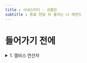 ```yaml
---
title : 사내스터디 - 코틀린
subtitle : 종료 한달 뒤 올리는 나 레전드
---
```


# 들어가기 전에

<details>
<summary>1. 엘비스 연산자</summary> 

```kotlin
data class Person(val name: String, val age: Int? =null
// 데이터 클래스를 선언하고 널이 될 수 있는 타입과 파라미터 디폴트 값
fun main(args: Array<String>){ //최상위함수
val persons= listOf(Person("영희"),
										Person("철수",age=29)) // 이름이 붙은 파라미터
val oldes = persons.maxBy{it.age?:0}//람다식과 엘비스 연산자 
	//객체를 받아 객체를 반환하는 람다식을 파라미터로 전달받는데 persons 객체를 전달받아 Int 값을 반환한
	println("나이가 가장 많은 사람: $oldest") //문자열 템플릿
}
}
```

Kotlin은 JAVA와 다르게 명령문 마지막의 세미콜론은 선택 사항이다.

한 줄에 여러 명령문을 작성하려면 세미콜론을 붙여야한다.

java의 this는 ‘객체, 자기 자신’을 나타낸다면 kotlin의 it은 람다식의 유일한 인자를 나타낸다.

엘비스 연산자를 사용하면 age가 null이면 0을 null이 아니면 age의 값을 반환한다.

---

코틀린의 경우 서버상의 코드, 안드로이드 디바이스에서 실행되는 모바일 애플리케이션, IOS, 데스크탑 애플리케이션 환경에서도 수행 할 수 있다.

광범위한 서비스를 제공하는 도메인에 적합한 언어라고 생각한다.

---

1. 정적 타입 지정언어
    
    자바와 마찬가지로 코틀린도 정적 타입 지정 언어다.
    
    (정적 타입 지정 언어란? 프로그램 안에서 객체의 필드나 메서드를 사용할 때마다 컴파일러가 타입을 검증하는 언어- 구성요소의 타입을 컴파일 시점에 알 수 있어 컴파일 단계에서 해결 할 수 있다)
    
    자바와 달리 코틀린은 모든 변수의 타입을 프로그래머가 직접 명시할 필요는 없는데, 대부분의 경우 코틀린 컴파일러가 문맥으로부터 변수 타입을 자동으로 추론하기 때문에 타입 선언은 필수적인 요소가 아니다.
    

```kotlin
var x =1
```

변수를 정의하면서 정수 값으로 초기화하는데, 코틀린은 이 변수의 타입을 int로 추론한다

(이처럼 문맥을 통해 타입을 추론하는 과정을 ‘타입 추론’ 이라고 부른다)

- 왜 사용하는가?
    - 성능
        
        실행 시점에 어떤 메소드를 호출할지 알아내는 과정이 필요 없다
        
    - 신뢰성
        
        컴파일러가 프로그램의 정확성을 검증한다
        
    - 유지 보수성
        
        코드에서 다루는 객체가 어떤 타입인지 알 수 있다.
        
    - 도구 지원
        
        정적 타입 지정으로 안전하게 리팩토링한다.
        
- 자바와 다른 타입 시스템
    
    nullable type을 지원한다.
    
    컴파일 시점에 null pointer exception이 발생할 수 있는지 여부를 검사해준다


# 코틀린 기초

<summary>객체지향+함수형프로그래밍을 같이 사용</summary>

---

## 2.1 함수와 변수

본문이 중괄호로 둘러싸인 함수를 블록이 본문인 함수라 부르고, 등호와 식으로 이뤄진 함수를 식이 본문인 함수라고 표현한다

→ 인텔리제이에서 이  두방식을 서로 변환하는 메뉴가 존재한다.

```kotlin
fun max(a:Int,b:Int)=if(a>b)a else b
```

코틀린은 정적 타입 지정 언어인데, 컴파일 시점에 모든 식의 타입을 지정해야 하는거 아닌가?

→ 실제로 모든 변수나 모든 식에는 타입이 존재하고, 모든 함수는 반환 타입이 정해져야 하는데, 식이 본문인 함수의 경우 굳이 사용자가 반환 타입을 적지 않아도 컴파일러가 함수 본문 식을 분석해 식의 결과 타입을 추론한다.

**함수를 선언할 떄 fun 키워드를 사용한다.**

**파라미터,변수 이름 뒤에 그 프라미터의 타입, 변수 타입을 쓴다,**

**함수를 최상위 수준에 정의 할 수 있다.( 클래스 안에 함수를 넣어야 할 필요가 없다)**

**자바와 달리 배열 처리를 위한 문법이 따로 존재하지 않는다.**

**표준 자바 라이브러리 함수를 간결하게 사용 할 수 있게 감싼 래퍼를 제공한다.**

래퍼(데이터를 객체로 표현하기 위해 포장해주는 클래스

### 2.1.2 함수

**의미 있는 결과를 반환하는 함수의 경우 반환 값의 타입은 파라미터 목록 뒤에 콜론(:)으로 구분하여 추가하자**

**문- 블록의 최상위 요소로 존재하며, 아무런 값을 만들어내지 않는다.**

**식- 값을 만들어 내며 다른 식의 하위요소로 계산에 참여할 수 있다.**

**실제로 모든 변수나 모든 식에는 타입이 있으며, 모든 함수는 반환 타입이 정해져야 한다.**

**→ 하지만 식이 본문인 함수의 경우 굳이 사용자가 반환타입을 적지 않아도 컴파일러가 추론을 통해 함수 반환 타입을 정해준다.**

### 2.1.3변수

- **변경 가능한 참조 (Variable :Var)**
- **변경 불가능한 참조 (Value :Val) := java의 final 변수에 해당**
    - **참조 자체는 불변이지만, 그 참조가 가르키는 객체의 내부 값은 변경될 수 있다**

**문자열 리터럴에서 컴파일 오류가 발생하는데, 타입이 컴파일러가 기대하는 타입과 다르기 떄문에이다.**

**문자열 리터럴이 필요한 곳에 변수를 넣되 변수앞에 $를 추가하고 {}중괄호로 둘러싸서 사용하자**

```kotlin
val languages= arrayListOf("Java")
languages.add("Kotlin")
//****//

var answer =42
answer ="No answer"
//컴파일 에러
```

```kotlin
fun main(args:Array<String>){
	val name = if(args.size>0) args[0] else "Kotlin"
	println("Hello, $name!")//"\"을 사용하면 $그대로 출력
}
-> $name을 사용하는 것 보다 ${name}을 사용하는 습관을 들이자.
```

## 2.2 클래스와 프로퍼티

[프로퍼티(Property)](https://www.notion.so/Property-2d0fe2b281e446f8b80f60c5fabc753f)

[추상화](https://www.notion.so/4222fee99b6c481585a5b20553f6fe2a)

```kotlin
class Person(val name: String)
```

**코드없이 데이터만 저장하는 클래스를 값 객체라 부르고, public 가시성 변경자가 사라지는데**

**코틀린의 기본 가시성은 public이므로 이런 경우 변경자를 생략한다.**

→  클래스라는 개념의 목적은 데이터를 캡슐화하고 캡슐화한 데이터를 다루는 코드를 한주체 아래 가둔다

[캡슐화](https://www.notion.so/ba3ba9773e9249b0a5e5a7d4739ef7b8)

자바의 경우 데이터를 필드에 저장하고, 멤버 필드의 가시성은 보통 private로 사용하는데, 클래스는 자신을 사용하는 클라이언트가 그 데이터에 접근하는 통로로 쓸 수 있는 접근자 메서드를 제공한다.

→ 필드를 읽기 위한 getter/setter를 추가로 제공한다.

```java
class Person(
	val name:String,
	val isMarried: Boolean
)
```

**읽기 전용 프로퍼티로, 코틀린은 비공개 필드와 필드를 읽는 단순한(공개) 게터를 만들어 내고, 코틀린 비공개필드, 공개 getter/setter를 만든다**

→ **코틀린은 프로퍼티를 언어 기본 기능으로 제공하고, 자바의 필드와 접근자 메서드를 완전히 대신한다.**

기본적으로 코틀린에서 프로퍼티를 선언하는 방식은 프로퍼티와 관련 있는 접근자를 선언하는 것

(읽기 전용 프로퍼티는 getter만 변경 가능한 프로퍼티는 getter와 setter 모두 선언된다.)

코틀린의 name 프로퍼티를 자바 쪽에서는 getName으로 사용 할 수 있다.

Getter/Setter 의 이름 규칙

- Setter - is로 시작하는 프로퍼티의 게터에는 get이 붙지 않고, 원래 이름 그대로 사용하며, 세터에는 is를 Set으로 바꾼 이름을 사용한다  ismarred()
    
    but 자바에서 person.setMarried(false)로 표현하지만 코틀린은 person.isMarried =false로 사용한다
    
    만약 자바 클래스가 isMarried와 setMarried 메서드를 제공한다면 코틀린 프로퍼티의 이름은 isMarried로 자바에서 선언한 클래스에 코틀린 문법을 사용 할 수 있다.
    

### 2.2.2 커스텀 접근자(커스텀 Getter/Setter)

```kotlin
Class Rectangle(val height: Int,val width:Int){
	val isSquare:Boolean
		get(){
		return height==width
	}
}
```

---

### 2.2.3 코틀린 소스코드 구조: 디렉터리와 패키지

자바의 경우 모든 클래스를 패키지 단위로 관리하는데, 모든 코틀린 파일의 맨 앞에 package문을 넣을 수 있다.

같은 패지키에 속해 있다면 다른 파일에서 정의한 선언일지라도 직접 사용 가능하다

반면 다른 패키지의 경우 정의한 선언을 사용하려면 임포트를 통해 선언해야한다.

→ 코틀린의 디렉터리는 개발자 마음대로 할 수 있다, 파일의 이름도, 하위 폴더의 이름도

⇒ 대부분의 경우 패키지별로 디렉터리를 구성한다..

---

## 2.3 선택 표현과 처리: enun과 when

enum은 자바 선언보다 코틀린 선언에 더 많은 키워드를 써야 하는 흔치 않은 예,

코틀린에서는 enum을 class를 사용하지만 자바는 enum 을 사용하고.  소프트 키워드라 불리는 존재로, enum안에서 프로퍼티나 메서드를 정의 할 수 도 있다.

```kotlin
enum class Color(val r: Int,val g: Int val b: Int)
{
RED(255,0,0),ORANGE(255,165,0),
YELLOW(255,255,0),GREEN(0,255,0),BLUE(0,0,255),
INDIGO(75,0,139),VIOLET(238,130,238);
	fun rgb() = (r * 256 + g) * 256 + b
}
```

```kotlin
fun getMnemonic(color: Color)=
	when (color){
		Color.Red ->"Richard"
		Color.ORANGE -> "Of"
}
```

**각 분기의 끝에 Break;를 넣지 않아도 되는데, 성공적으로 매치되는 분기를 찾으면 switch는 그 분기를 실행하고, 한 분기 안에서 여러 값을 매치 패턴으로 사용 할 수 도 있다.값은 ,(콤마)로 구분**

```kotlin
fun getWarmth(color:Color)=when(color){
	Color.Red,Color.ORANGE,Color.YELLOW->"warm"
	Color.GREEN->"neutral"
	Color.BULE ->"cold"
}
```

enum 상수 값을 임포트해서 enum 클래스 수식자 없이 enun 사용도 가능하다

```kotlin
import Color
import Color.Color.*
	fun getWarmth(clor:Color) = when(color){
	RED,ORANGE->"warm"
	GREEN->"neutral"
}
```

**분기 조건에 상수(숫자 리터럴)만 사용할 수 있는 자바와 달리 코틀린 when은 분지 조건을 임의의 객체로 허용하는데,** 

```kotlin
fun mix(c1:Color,c2:Color)=
when(setOf(c1,c2)){
		setOf(RED,YELLOW)->ORANGE
		setOf(YELLOW,BLUE)->GREEN
		setOf(BLUE,VIOLET)->INDIGO
		else->throw Exception("Dirty color")
}
```

setOf를 사용하여 Set객체로 만들고, 순서가 중요하지 않기 때문이다.

when 식은 인자 값과 매치하는 조건 값을 찾을 때까지 각 분기를 검사하는데, 분기 조건에 있는 조건들을 동등성에 맞게 비교한다.

인자가 없는 when식

```kotlin
fun mixOptimized(c1:Color,c2:Color)=
when {
		(c1==RED && c2==YELLOW)||
		(c1==YELLOW && c2 == RED) -> ORANGE
}
```

when에 아무런 인자도 없다면 각 분기의 조건이 불리언 결과를 계산하는 식이 된다.

### 2.3.5 스마트 캐스트

코틀린에서는 is를 사용해 변수 타입을 검사하는데, 자바의 instanceof와 비슷하다,

그러나그 타입에 속한 멤버에 접근하기 위해서 명시적으로 변수 타입을 캐스팅 하는데 이런 멤버 접근을 여러 번 수행한다면 변수에 따로 캐스팅한 결과를 저장한 후 사용한다.

→ **프로그래머 대신 컴파일러가 캐스팅을하고, 어떤 변수가 원하는 타입인지 is로 검사혹 나면 굳이 변수를 원하는 타입으로 캐스팅하지 않아도 사용 할 수 있다.**

이 과정을 스마트 캐스팅이라고 표현한다.

```kotlin
if(e is Sum){
		return eval(e.right)+eval(e.left)
}
```

스마트 캐스트는 is로 변수에 든 값의 타입을 검사한 다음에 그 값이 바뀔 수 없는 경우에만 작동한다.

**클래스의 프로퍼티에 대해 스마트 캐스트를 사용한다면 프로퍼티는 반드시 val이어야하고, 커스텀 접근자를 금지한다.**

→ 프로퍼티에 대한 접근이 항상 같은 값을 내놓는다고 확실할 수 없기 떄문에

⇒ AS키워드를 이용해 해결한다

```kotlin
val n = e as Num
```

---

### 2.3.6 리팩토링

java와 달리 3항 연산자의 공백을 해결하기 위해 eval 함수에서 retrun문과 중괄호를 없애 if식을 본문으로 사용하여 해결한다

```kotlin
fun eval(e:Expr):Int =
	if(e is Num){
		e.value
	}else if (e is Sum){
		evel(e.right)+eval(e.left)
	}else{
		throw IllegalArgumentException("Unknown expression")
}
```

- if의 문기에 식이 하나라면 중괄호를 생략한다, if 분기에 블록을 사용한다면 그 블록의 마지막 식이 그 분기의 결과 값이된다.

```kotlin
fun eval(e: Expr): Int=
	when(e){
		is Num->
			e.value
		is Sum ->
			eval(e.right)+eval(e.left)
		else ->
			throw IllegalArgumentException("Unknown expression")
	}
```

동등성 검사가 아닌 받은 값의 타입을 검사의 기능을 수행 할 수 도 있다

— java에서는 조건문을 수행하는 과정에서 타입 변환이나 강제 캐스팅이 필수였지만, 스마트 캐스팅으로 해결한다.

- 블록을 사용하여 분기를 만드는경우
    
    if나 when 모두 분기에 블록을 사용 할 수 있는데, 블록의 마지막 문장이 블록 전체의 결과가 된다
    

```kotlin
fun evalWithLogging(e:Expr):Int =
	when(e){
		is Num->{
			println("num: ${e.value}")
				e.value
		}
		is Sum->{
			val left = evalWithLogging(e.left)
			val right = evalWithLogging(e.right)
			println("sum: $left + $right")
			left+right
		}
		else -> throw IllegalArgumentException("Unknown expression")
}
```

But! 

‘블록의 마지막 식이 블록의 결과’라는 규칙은 블록이 값을 만들어내야 하는 경우 항상 성립하는데, 함수에 대해서는 성립하지 않는다. 식이 본문인 함수는 블록을 본문으로 가질 수 없고블록이 본문인 함수는 내부에 return 문이 반드시 있어야 한다.

-? 블록이 어느 식에는 존재하고 어느 문에는 존재 하는지 이해하기 힘듬.

? 식안에 분기가 생성되면 블록이 필요하고 식안에 결과값이 필요하면 블록을 만들어 return하는지?

### 2.4 대상을 이터레이션:

 → 이터레이션(iteration)은 **결과를 생성하기위한 프로세스의 반복**

코틀린 특성 중 자바와 가장 비슷하며, 코틀린 while 루프는 자바와 동일하다.

### 2.4.2 수에 대한 이터레이션: 범위와 수열

- 자바의 for 루프에 해당하는 요소가 존재하지 않는데(for-each 뺴고), 이런 루프의 가장 흔한 예로 초깃값, 증가 값, 최종 값을 사용한 루프를 대신하기 위해 코틀린에서는 range를 사용한다.
    
    i ) 범위는 기본적으로 두 값으로 이뤄진 구간이며, 그 두 값은 정수 등의 숫자 타입의 값이다.
    
    ii) .. 연산자로 시작 값과 끝 값을 연결하여 범위를 만든다
    

```kotlin
val ontToTen = 1..10
```

→ 코틀린의 범위는 폐구간 또는 양끝을 포함하는 구간이다.

[사진]!(https://www.notion.so/image/https%3A%2F%2Fs3-us-west-2.amazonaws.com%2Fsecure.notion-static.com%2F6b979565-ad3b-47c7-8bfb-ab070018b5f1%2FUntitled.png?id=c1b1c792-4b51-4c91-98e6-f9d6aa8fb3b2&table=block&spaceId=168ca2f3-8156-4bec-b898-da76c9795263&width=2000&userId=38124d1b-708f-4934-ad6d-425bfc58d176&cache=v2)

즉 두 번쨰 값이 항상 범위에 포함된다는 뜻이다.

step을 사용하여 for문의 증가값 부분을 대신하며, 증가 값을 자유롭게 설정 할 수 있다.

→ 만약 반폐구간에 대한 이터레이션을 할 경우에는 until 함수를 사용하자

```kotlin
for(x in 0 until size)
//비슷
for(x in 0..size-1) // 조금 더 명확한 개념 표현
```

### 2.4.3 맵에 대한 이터레이션

```kotlin
val binaryReps = TreeMap<Char, String>()
for(c in 'A'..'F'){
	val binary = Integer.toBinaryString(c.toInt())
	binaryReps[c] = binary
}
for((letter,bianry) in binaryReps){
	println("&letter = $binary")
}
```

get과 put을 사용하는 대신 map[key],map[key]=value를 사용해 값을 가져오고 설정할 수 있다.

```kotlin
binaryReps[c] = binary
//->
binaryReps.put(c,binary)
```

- 컬랙션 응용

```kotlin
val list= arrayListOf("10","11","1101")
for ((index,element) in list.withIndex()){
	println("$index: $element")
}
```

→ 인덱스를 저장하기 위한 변수를 별도로 선언하지 않고, 루프에서 매번 면수를 증가시킬 필요가 없다.

### 2.4.4 in으로 컬랙션이나 범위의 원소 검사

in 연산자를 사용해 어떤 값이 범위에 속하는지 검사할 수 있다. 

역산은 !in으로 사용한다

→ c in ‘a’..’z’ → ‘a’ ≤c && c≤ ‘z’로 변환된다.

## 2.5 코틀린의 예외 처리

 **자바와 다른 점은 다른 클래스와 마찬가지로 예외 인스턴스를 만들 때도 new를 붙일 필요가 없다.**

**자바와 달리  코틀린의 throw는 “식”이므로 다른 식에 포함될 수 있다.**

→ try/catch/finally 

try - 함수가 던질 수 있는 예외를 명시할 필요가 없다

catch - catch(e: NumberFromatException) 으로 사용한다. ( 예외타입을 :의 오른쪽에 작성)

**but throws절이 코드에 없다!** 

자바에서는 함수를 작성할 때 함수 선언 뒤에 throws IOException을 붙이는데, IOE가 체크 예외

자바에서는 체크예외를 명시적으로 처리해야하며, 어떤 함수가 던질 가능성이 있는 예외나 그 함수가 호출한 다른 함수에서 발생할 수 있는 예외를 catch로 처리, **처리하지 않는 예외는 thorws절에 명시한다.**

**코틀린은 체크 예외와 언체크 예외를 구별하지 않는다.**

코틀린에서는 함수가 던지는 예외를 지정하지 않고 발생한 예외를 잡아내도 되고 잡아내지 않아도 된다.

### 2.5.2 try를 식으로 사용

trt키워드는 if 나 when과 마찬가지로 식으로 존재하는데, try 값을 변수에 대입할 수 있다, if와 달리 try의 본문은 반드시 중괄호{ } 로 둘러 싸야하며, 다른 문장과 마찬가지로 try의 본문도 내부에 여러 문장이 있으면 마지막 식의 값이 전체 결과 값이 된다.



# 함수 정의와 호출


<summery>함수 정의와 호출</summery>
## 3.1 코틀린에서 컬렉션 만들기

```kotlin
val set = hashSetOf(1,7,53)
val list =aarayListOf(1,7,53)
val map = hasMapOf(1 to "one",7 to"seven", 53 to "fifty-three")
println(set.javaClass)
//이때 set.javaclass는 getClsss()의 역활
```

**결과적으로 코틀린은 코틀린 자체적인 컬렉션 기능을 제공하지 않고, 기존 자바 컬렉션을 제공한다.**

**표준 자바 컬렉션을 활용하면 자바 코드와 상호 작용하기 더 쉽다.**

**→ 자바 컬렉션과 코틀린 컬렉션을 서로 변환할 필요가 없기 때문에**

```kotlin
//유용한 기능
val strings=listOf("first","second","fourteenth")
println(strings.last())//fourteenth
val numbers=setOF(1,14,2)
println(numbers.max())//14

```

## 3.2 함수를 호출하기 쉽게 만들기

자바 컬렉션에는 디폴트 tostring 구현되어 있는데, 출력 형식이 고정되어 있어 필요한 형식이 아닐 수도 있다.

예를들면

```kotlin
val list= listOf(1,2,3)
println(list)//[1,2,3]
```

형식을 1;2;3 처럼 원소 사이를 세미콜론으로 구분하고 괄호로 리스트를 둘러싸려면?

→ 구아바,아파치 커먼즈 같은 서드파티(제 3자, 즉 외부 라이브러리) 프로젝트를 추가하거나 직접 관련 로직을 구현해야한다.

```kotlin
fun <T> joinToString(
	collection: Collection<T>,
	separator: String,
	prefix: String,
	postfix:String): String{
	val result = StringBuilder(prefix)
		for((index,element) in collection.withIndex()){
				if(index>0) result.aapend(separator) // 0번쨰 인덱스에 구분자가 들어가면 ;1;2;3
				result.append(element)
		}
		result.append(postfix)
		return result.toString()
}

println(joinToString(list,";","(",")")) //(1;2;3)
```

### 3.2.1 이름 붙인 인자

위의 함수는 함수 호출 부분을 처음 접하는 사람에게는 읽히지 않거나 읽는데 시간을 소비해야 하는데 가독성 향상을 위해 이름을 붙여 인자를 사용한다.

인자로 전달한 각 문자열이 어떤 역활을 하는지 구분할 수 없고, 각 원소는 공백으로 구분되는지, 마침표로 구분되는지 , 함수의 시그니처를 살펴봐야하는 노력이 필요하다.

불리언 플래그 값을 전달해야 하는 경우 코드가 모호하기 떄문에 불리언 대신 enum타입 사용이 권장된다

```kotlin
(java)
jointToString(collection, /*separator */" ", /* prefix */"",/* postfix */".");
(kotlin)
jointTostring(collection, separator = " " , prefix =" " , postfix=".")
```

**코틀린으로 작성한 함수를 호출할 때는 함수에 전달하는 인자 중 일부의 이름을 명시할 수 있으며, 호출 시 인자 중 어느 하나라도 이름을 명시하고 나면 혼동을 막기 위해 그 뒤에 오는 인자는 모두 이름을 꼭 명시해야한다.**

**→ 자바로 작성된 코드는 이름 붙인 인자를 사용 할 수 없다!!**

### 3.2.2 디폴트 파라미터 값

자바는 일부 클래스에서 오버로딩한 메서드가 너무 많아진다는 문제가 있다.

→ 하위 호환성을 유지하거나 API 사용자에게 편의를 더하는 등의 여러가지 이유로 추가된다.

→ 중복되는 오버로딩 함수가 늘면 추가되는 주석 또한 늘어나고 모호해지는 경우 발생

= **함수 선언에서 피라미터의 디폴트 값을 지정할 수 있다**

- **아무 접두사나 접미사 없이 콤마로 원소를 구분한다.**

```kotlin
fun <T> joinToString(
	collection: Collection<T>,
	separator: String = ", ",
	prefix: String ="",
	postfix: String=""): String
//1)
JoinToString(list,",","","")//1, 2, 3
//2)
JoinToString(list)//1, 2, 3
//3)
JoinToString(list,";")//1; 2; 3
// separator를 ";"으로 지정하고 pre와 pos를 생략
```

→ 함수의 디폴트 파라미터 값은 함수를 호출하는 쪽이 아닌 함수 선언 쪽에서 지정됨

= **어떤 클래스 안에 정의된 함수의 디폴트 값을 바꾸고 그 클래스가 포함된 파일을 재 컴파일하면 그 함수를 호출하는 코드 중에 값을 지정하지 않은 모든 인자는 자동으로 바뀐 디폴트 값을 적용받음**

! 만약 자바 환경에서 코틀린 함수를 호출하는 경우? - 코틀린 함수가 디폴트 파라미터 값을 제공 하더라도 모든 인자를 명시해야 함, 자바 쪽에서 자주 사용 되는 호출 함수라면 “@JvmOverloads” 애노테이션을 활용하자. > 코틀린 컴파일러가 자동으로 맨 마지막 파라미터로 부터 파라미터를 하나씩 생략한 오버로딩한 자바 메서드를 추가

### 3.2.2 정적인 유틸리티 클래스 없애기: 최상위 함수와 프로퍼티

자바는 모든 코드를 클래스의 메서드로 작성해야 한다.

실전에서 어느 한 클래스에 포함시키기 어려운 코드가 생기는데, 일부 연산에는 비슷하게 중요한 역활을 하는 클래스가 둘 이상 있을 수도 있다.

? **코틀린에서는 이런 무의미한 클래스가 필요 없다, 대신 함수를 직접 소스 파일의 최상위 수준, 모든 다른 클래스 밖에 위치 시킨다** ( 전역변수)

jvm이 클래스 안에 있는 코드만을 실행하는데 컴파일러는 이 파일을 컴파일할 때 새로운 클래스를 정의해준다.

- 파일에 대응하는 클래스의 이름 변경하기
    
    코틀린 최상위 함수가 포함되는 클래스의 이름을 바꾸고 싶다면 파일에 @JvmName 애노테이션을 추가한다, 애노테이션은 파일의 맨 앞, 패키지 이름 선언 이전에 위치
    
    ex) @file:JvmName(”StringFunctions”)
    
- import strings.StringFunctions; → StringFunctions.joinToString

최상위 프로퍼티

함수와 마찬가지로 프로퍼티도 파일의 최상위 수준에 놓을 수 있다.

```kotlin
var opCount =0//최상위 프로퍼티
fun performOperation(){
	opCount++
}
fun print(){
	println({$opCount}time)
}
/**/
const val UNIX_LINE_SEPARATOR ="/n"
//자바
public static final String UNIX_LINE_SEPARATOR="/n";
```

## 3.3 Method 다른 Class에 추가: 확장 함수와 확장 Property

기존 자바 API 재 작성 하지 않고 사용하는 “확장 함수”

확장 함수는 어떤 class 멤버 method  호출할 수 있지만 그 class밖에 선언된 함수다.

```kotlin
package strings
fun String.lastChar(): Char = this.get(this.length-1)
	//수신 객체 타입             //수신 객체(this)

println("Kotlin:.lastChar())//n

fun String.lastChar():Char= get(length-1)// 수신객체멤버에 this없이 접근도 된다.
```

확장하려는 class의 이름을 붙이기만 하면 확장 함수가 되며, class 이름을 수신 객체 타입, 호출되는 대상이 되는 값을 수신 객체라고 부른다.

하지만 **확장 함수가 캡슐 화가 깨지는 않는데 Class 안에서 정의한 method와 달리 확장 함수 안에서는 Class 내부에서만 사용할 수 있는 private,protected멤버를 사용할 수 없다.**

### 3.3.1 Import 와 확장 함수

확장 함수를 정의해도 자동으로 프로젝트 안의 모든 소스 코드에서 사용 할 수 있는 것은 아니다.

확장 함수를 정의하자마자 어디든 사용한다면, **확장 함수가 둘 이상 있어서 이름이 충돌하는 경우가 발생 할 수도 있기 때문이다.**

```kotlin
import strings.lastChar
val c = "Kotlin".lastChar()
//구분
import strings.*
//동일한 이름을 방지하기 위해 as를 사용
import strings.lastChar as last
val c= "Kotlin".last()
//코틀린 문법상 확장 함수는 반드시 짧은 이름을 사용
```

### 3.3.2 자바에서 확장 함수 호출

내부적으로 확장 함수는 수신 객체를 첫 번째 인자로 받는 정적 method

- 정적 method 호출하면서 첫 번째 인자로 수신 객체를 넘기면 된다.

다른 최상위 함수와 마찬가지로 확장 함수가 들어있는 자바 class 이름도 확장 함수가 들어있는 파일 이름에 따라 결정된다.

```java
char c = StringUtilKt.lastChar("Java");
```

### 3.3.3 확장 함수로 유틸리티 함수 정의

```kotlin
fun <T> Collection<T>.joinToString(//Collection<T>에 대한 확장함수선언
	separator:String =", ",
	prefix: String ="",
	postifx: String =""):String {
	val result = StringBuilder(prefix)
	for((index,element) in this.withIndex()) //수신 객체 T타입의 원소로 이루어진 컬렉션
		if(index>0) result.append(separator)
		result.append(element)
	}

val list = arrayListOf(1,2,3)
println(list.joinToString(" "))//1 2 3
```

문법적인 편의, 클래스가 아닌 더 구체적인 타입을 수신 객체 타입으로 지정 가능

```kotlin
fun Collection<String>.join(
	separator:String =", ",
	prefix: String ="",
	postifx: String ="")=joinToString(separator,prefix,postfix)
println(listOf("one","two","eight").join(" "))//one two eight
// but
listOf(1,2,8).join() //error
```

**확장 함수가 정적 method 같은 특징을 가지므로, 확장 함수를 하위 class에서 Override 할 수 없다**

### 3.3.4 확장 함수는 Override 할 수 없다.

View와 하위 class Button, button이 상위 class click함수를 override 할 때

Button이 View의 하위 타입이기 때문에 View 타입 변수를 선언해도 Button 타입 변수를 그 변수에 대입 가능하다.

View 타입 변수에 Click과 같은 일반 method 호출했는데, Click → button class override 했다면 실제로는 button이 override 한 click이 호출된다.

```kotlin
open class View{
	open fun click() = println("View Clicked")
}
class Button: View(){
	orverride fun click()= println("Button clicked")
}
val view: View= Button()
view.click()
//Button clicked
```

**확장 함수는 class 일부가 아니며, 확장 함수는 class 밖에 선언된다. 이름과 파라미터가 완전히 같은 확장 함수를 기반 class와 하위 class에 대해 정의해도 실제로는 확장 함수를 호출할 때 수신 객체로 지정한 변수의 정적 타입에 의해 어떤 확장 함수가 호출될지 결정되지, 그 변수에 저장된 객체의 동적인 타입에 의해 확장 함수가 결정되지 않는다.**

```kotlin
fun View.showOff() = println("I`m a view!")
fun Button.showOff() = println("I`m a button!")
val view: view = Button()
view.showOff()
// i`m a view! *확장 함수는 정적으로 결정되기 떄문에!

//(자바)
View view = new Button();
ExtensionsKt.showOff(view);
//i`m a view! showOff함수를 kt파일에 정의했기 떄문에
```

view가 가리키는 객체의 실제 타입은 Button이지만, 위의 경우는  view 타입이 view이기 때문에 무조건 View의 확장 함수가 호출

### 3.3.5 확장 Property

**확장 property 는, property 이름으로 불리지만 상태를 저장할 적절한 방법이 없기 때문에 실제로 확장 property는 아무 상태도 가질 수 없다.**

property 문법으로 더 짧게 코드를 작성할 수 있다.

```kotlin
val String.lastChar: Char
	get() = get(length-1)

var StringBuilder.lastChar: Char
	get() = get(length-1) // 프로퍼티 게터
	set(value:Char){
		this.setCharAt(length-1,value) //프로퍼티 세터
}
//사용
println("Kotlin".lastChar)//n
	val sb =StringBuilder("Kotlin?")
	sb.lastChar = '!'
println(sb)//Kotlin!
```

뒷받침하는 필드가 없어, 기본 getter 구현을 제공할 수 없으므로 최소한 getter는 꼭 정의를 해야 한다.

초기화 코드에서 계산한 값을 담을 장소가 전혀 없으므로 초기화 코드로 쓸 수 없다.

StringBuilder에 같은 property 정의한다면 StringBuilder의 맨 마지막 문자는 변경 가능하므로 propery를 var로 만들 수 있다.

## 3.4 컬렉션 처리: 가변 길이 인자, 중위 함수 호출, 라이브러리 지원

1. vararg 키워드를 사용하여 호출 시 인자 개수가 달라질 수 있는 함수를 정의
2. infix 함수 호출 구문을 사용하면 인자가 하나뿐인 메서드를 간편하게 호출
3. destructring declration을 사용하면 복합적인 값을 분해해서 여러 변수에 나눠 담을 수 있음

### 3.4.1 자바 컬렉션 API확장

자바 라이브러리 클래스의 인스턴스인 컬렉션에 대해 코틀린이 어떻게 새로운 기능을 추가했는가, last와 max와 같은 함수들은 모두 확장 함수이다.

코틀린 표준 라이브러리는 수많은 확장 함수를 포함한다.

### 3.4.2 가변 인자 함수: 인자의 개수가 달라질 수 있는 함수 정의

가변 길이 인자는 메서드를 호출할 때 원하는 개수만큼 값을 인자로 넘기면 자바 컴파일러가 배열에 그 값들을 넣어주는데, 자바에서는 배열을 그냥 넘기지만 **코틀린에서는 배열을 명시적으로 풀어 배열의 각 원소가 인자로 전달되게 해야한다.**

→ spread 연산자를 사용 (**실제로는 전달하려는 배열 앞에 * 를 붙여준다**)

```java
fun main(args: Array<String>){
	val list =listOf("args: ", *args)
	println(list)
}
```

### 3.4.3 값의 쌍 다루기: 중위 호출과 구조 분해 선언

to 라는 단언은 코틀린 키워드가 아닌데, 이 코드는 중위 호출이라는 특별한 방식으로 to라는 메서드를 호출한다.

→ **중위 호출 시에는 수신 객체와 유일한 메서드 인자 사이에 메서드 이름을 넣는다 ( 사이에 공백이 들어간다)**

```java
1. to("one") // to메서드를 일반적인 방식으로 호출
2. to "one" //to메서드를 중위 호출 방식으로 호출
```

**함수를 중위 호출에 사용하게 허용하려면 infix 변경자를 함수 선언 앞에 추가하자.**

```java
infix fun Any.to(other: Any) =Pair(this, other)
```

이 함수는 Pair의 인스턴스를 반환하는데, pair는 코틀린 표준 라이브러리 클래스로, 두 원소로 이뤄진 순서 쌍을 표현, 실제로 to는 제너릭 함수

```java
val (number, name) = 1 to "one"// 두변수를 즉시 초기화 할 수 있다.
```

이런 기능을 구조 분해 선언이라고 한다.

루프에서도 구조 분해 선언을 할 수 있는데, jointoString에서 본 withindex를 구조 분해 선언과 조합하여 컬랙션 원소의 인덱스와 값을 따로 변수에 담는다

```java
for ((index,element) in collection.withIndex()){
	println("$index: $element")
}
//map
fun <K,V> mapOf(vararg values: Pair<K,V>: Map<K,V>
//mapOf의 경우 인자가 키와 값으로 이루어진 쌍이어야한다
```

## 3.5 문자열과 정규식 다루기

코틀린 문자열은 자바 문자열과 같고, 코틀린 코드가 만들어낸 문자열을 아무 자바 메서드에 넘겨도 되며, 자바 코드에서 받은 문자열을 아무 코틀린 표준 라이브러리 함수에 전달해도 무관하다.

자바 문자열을 감싸는 별도의 래퍼도 생기지 않는다.

### 3.5.1 문자열 나누기

1. split 메서드
    
    자바 split 메서드는 점을 사용해 문자열을 분리할 수 없다 
    
    “12.345-6.A”를 [12,345-6,A]로 배열이라고 생각하게 하는 실수를 유발한다.
    
    split의 구분 문자열은 실제로 정규식 이기 때문에 마침표는 문자를 나타내는 정규식으로 해석
    

```kotlin
println("12.345-6.A".split(".","-"))//여러 구분 문자열 지정
// 12, 345, 6 ,A 
"\\.|-".toRegex()//로 정규식을 명시적으로 만들 수 도 있다
```

### 3.5.2 정규식과 3중 따옴표로 묶은 문자열

```kotlin
fun paresePath(path:String){
	val directory = path.substringBeforeLast("/")
	val fullName = path.substringAfterLast("/")
	val fileName= fullName.substringBeforeLast(".")
	val extension = fullName.substringAfterLst(".")
	println("Dir: $directory,name: $fileName, ext: $setension")

//정규식
fun parsePath(path: String){
	val regex= """(.+)/(.+)\.(.+)""".toRegex()
	val matchResult = regex.metchEntire(path)
	if( matchResult!=null){
		val(directory,filename,extension)=matchResult.destructured
		println("Dir: $directory,name: $fileName, ext: $setension")
	}
}
```

### 3.5.3 여러 줄 3중 따옴표 문자열

3중 따옴표를 사용하면 줄 바꿈이 들어 있는 프로그램 텍스트를 쉽게 문자열로 만든다.

```kotlin
	val kotlinLo = """|   //
									 .| //
								   .|/  \"""
```

들여쓰기를 하되 들여쓰기의 끝부분을 특별한 문자열로 표시하고, trimMargin을 사용해 그 문자열과 그 직전의 공백을 제거한다.

## 3.6 코드 다듬기: 로컬 함수와 확장

**코틀린에서는 함수에서 추출한 함수를 원 함수 내부에 중첩시킬 수 있다, 그렇게 하면 문법적인 부가 비용을 들이지 않고, 깔끔하게 코드를 조직할 수 있다.**

java의 경우 DRY 원칙을 피하기 쉽지 않고, 클래스 안에 작은 메서드가 많아지고, 각 메서드 사이의 관계 파악이 어렵다. 그래서 로컬 함수를 사용 한다.

```kotlin
class User(val id:Int, val name: String. val address: String)

fun saveUser(user: User){
	if (user.name.isEmpty()){ //필드 검증이 중복된다.
		throw IllegalArgumentException(
			"Can`t save user ${user.id}: empty Name")
	}
	if (user.address.isEmpty()){
		throw IllegalArgumentException(
			"Can`t save user ${user.id}: empty Address")
}
//로컬 함수 사용
class User(val id:Int, val name: String, val address: String)
fun saveUser(user: User){
	fun validate(user:User,
							value:String,
							filedName: String){
		if(value.isEmpty(){
			throw IllegalArgumentException(
						"Can`t save user ${user.id}: empty $fieldName")
		}
}
validate(user,user.name,"Name")
validate(user,user.address,"Address")
//로컬 함수에서 바깥 함수의 파라미터 접근하기
class User(val id:Int, val name: String, val address: String)
fun saveUser(user: User){
	fun validate(value: String, fieldName: String){
		if(value.isEmpty(){
			throw IllegalArgumentException(
						"Can`t save user ${user.id}: " + "empty $fieldName")
		}
}
validate(user,user.name,"Name")
validate(user,user.address,"Address")
//검증 로직을 확장 함수로 추출하기

class User(val id:Int, val name: String, val address: String)
fun User.validateBeforeSave(){
	fun validate(value:String,
							filedName: String){
		if(value.isEmpty(){
			throw IllegalArgumentException(
						"Can`t save user ${user.id}: empty $fieldName")
		}
}
validate(user,user.name,"Name")
validate(user,user.address,"Address")
}
fun saveUser(user:User){
	user.validateBeforeSave()
```

한 객체만을 다루면서 객체의 비공개 데이터를 다룰 필요는 없는 함수는 확잠 함수로 만들어 객체.멤버 처럼 수신 객체를 지정하지 않고도 공개된 멤버 프로퍼티나 메서드에 접근할 수 있다.

User.validateBeforeSave를 saveUser내부에 로컬 함수로 넣을 수 있지만, 중**첩된 함수의 깊이가 깊어지면 코드 가독성이 떨어져 일반적으로는 한 단계만 함수를 중첩시키라고 권장한다.**

</details>